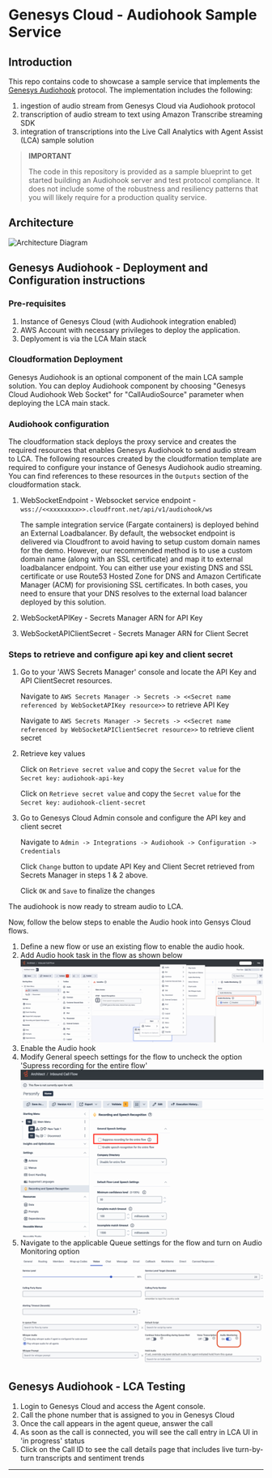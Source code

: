 # Genesys Cloud - Audiohook Sample Service

## Introduction
This repo contains code to showcase a sample service that implements the [Genesys Audiohook](https://help.mypurecloud.com/articles/audiohook-integration-overview/) protocol. The implementation includes the following: 
1. ingestion of audio stream from Genesys Cloud via Audiohook protocol
2. transcription of audio stream to text using Amazon Transcribe streaming SDK
3. integration of transcriptions into the Live Call Analytics with Agent Assist (LCA) sample solution 

> **IMPORTANT**
> 
> The code in this repository is provided as a sample blueprint to get started building an Audiohook server and test protocol compliance.
> It does not include some of the robustness and resiliency patterns that you will likely require for a production quality service.
> 

## Architecture
![Architecture Diagram](../images/lca-genesys-architecture.png)


## Genesys Audiohook - Deployment and Configuration instructions
### Pre-requisites
1. Instance of Genesys Cloud (with Audiohook integration enabled)
2. AWS Account with necessary privileges to deploy the application.
3. Deplyoment is via the LCA Main stack

### Cloudformation Deployment
Genesys Audiohook is an optional component of the main LCA sample solution. You can deploy Audiohook component by choosing "Genesys Cloud Audiohook Web Socket" for "CallAudioSource" parameter when deploying the LCA main stack.

### Audiohook configuration
The cloudformation stack deploys the proxy service and creates the required resources that enables Genesys Audiohook to send audio stream to LCA. The following resources created by the cloudformation template are required to configure  your instance of Genesys Audiohook audio streaming. You can find references to these resources in the `Outputs` section of the cloudformation stack.

1. WebSocketEndpoint - Websocket service endpoint - `wss://<<xxxxxxxx>>.cloudfront.net/api/v1/audiohook/ws`

    The sample integration service (Fargate containers) is deployed behind an External Loadbalancer. By default, the websocket endpoint is delivered via Cloudfront to avoid having to setup custom domain names for the demo. However, our recommended method is to use a custom domain name (along with an SSL certificate) and map it to external loadbalancer endpoint. You can either use your existing DNS and SSL certificate or use Route53 Hosted Zone for DNS and Amazon Certificate Manager (ACM) for provisioning SSL certificates. In both cases, you need to ensure that your DNS resolves to the external load balancer deployed by this solution. 

2. WebSocketAPIKey - Secrets Manager ARN for API Key 
3. WebSocketAPIClientSecret - Secrets Manager ARN for Client Secret

### Steps to retrieve and configure api key and client secret 
1. Go to your 'AWS Secrets Manager' console and locate the API Key and API ClientSecret resources.

    Navigate to `AWS Secrets Manager -> Secrets -> <<Secret name referenced by WebSocketAPIKey resource>>` to retrieve API Key

    Navigate to `AWS Secrets Manager -> Secrets -> <<Secret name referenced by WebSocketAPIClientSecret resource>>` to retrieve client secret

2. Retrieve key values

    Click on `Retrieve secret value` and copy the `Secret value` for the `Secret key:` `audiohook-api-key`

    Click on `Retrieve secret value` and copy the `Secret value` for the `Secret key:` `audiohook-client-secret`

3. Go to Genesys Cloud Admin console and configure the API key and client secret

    Navigate to `Admin -> Integrations -> Audiohook -> Configuration -> Credentials`

    Click `Change` button to update API Key and Client Secret retrieved from Secrets Manager in steps 1 & 2 above.

    Click `OK` and `Save` to finalize the changes

The audiohook is now ready to stream audio to LCA.

Now, follow the below steps to enable the Audio hook into Gensys Cloud flows.

1. Define a new flow or use an existing flow to enable the audio hook.
2. Add Audio hook task in the flow as shown below
 ![Enable Audiohook for a flow](../images/lca-genesys-add-audiohook-to-flow.png)
3. Enable the Audio hook
4. Modify General speech settings for the flow to uncheck the option 'Supress recording for the entire flow'
![Record and Speech Recogniton settings for the flow](../images/lca-genesys-audiohook-flow-settings.png)
5. Navigate to the applicable Queue settings for the flow and turn on Audio Monitoring option
![Turn Audio monitoring on for Queue](../images/lca-genesys-audiohook-queue-settings.png)

## Genesys Audiohook - LCA Testing
1. Login to Genesys Cloud and access the Agent console. 
2. Call the phone number that is assigned to you in Genesys Cloud
3. Once the call appears in the agent queue, answer the call
4. As soon as the call is connected, you will see the call entry in LCA UI in 'in progress' status
5. Click on the Call ID to see the call details page that includes live turn-by-turn transcripts and sentiment trends

***

